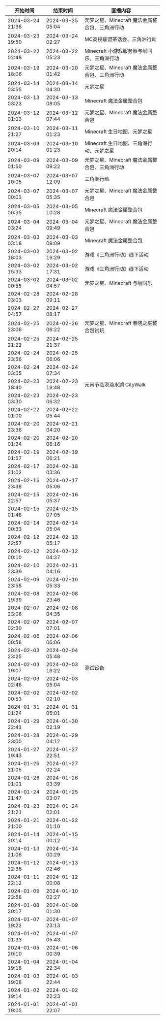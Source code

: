 | 开始时间 | 结束时间 | 直播内容 |
| ---- | ---- | ---- |
| 2024-03-24 21:38 | 2024-03-25 05:04 | 元梦之星、Minecraft 魔法金属整合包、三角洲行动 |
| 2024-03-23 19:50 | 2024-03-24 02:27 | MC高校联盟茶话会、三角洲行动 |
| 2024-03-22 02:48 | 2024-03-22 05:23 | Minecraft 小游戏服务器与岷同乐、三角洲行动 |
| 2024-03-19 18:06 | 2024-03-20 01:42 | 元梦之星、Minecraft 魔法金属整合包、三角洲行动 |
| 2024-03-14 03:55 | 2024-03-14 04:30 | 元梦之星 |
| 2024-03-13 03:23 | 2024-03-13 08:05 | Minecraft 魔法金属整合包 |
| 2024-03-12 01:03 | 2024-03-12 07:44 | 元梦之星、Minecraft 魔法金属整合包 |
| 2024-03-10 21:27 | 2024-03-11 01:23 | Minecraft 生日地图、元梦之星 |
| 2024-03-09 20:14 | 2024-03-10 01:23 | Minecraft 生日地图、三角洲行动、元梦之星 |
| 2024-03-09 01:50 | 2024-03-09 09:22 | 元梦之星、Minecraft 魔法金属整合包、三角洲行动 |
| 2024-03-07 10:05 | 2024-03-07 12:09 | 三角洲行动 |
| 2024-03-07 00:03 | 2024-03-07 05:35 | 元梦之星、Minecraft 魔法金属整合包 |
| 2024-03-05 06:35 | 2024-03-05 10:28 | Minecraft 魔法金属整合包 |
| 2024-03-04 03:24 | 2024-03-04 09:49 | 元梦之星、Minecraft 魔法金属整合包 |
| 2024-03-03 03:18 | 2024-03-03 09:09 | Minecraft 魔法金属整合包 |
| 2024-03-02 18:03 | 2024-03-02 19:29 | 游戏《三角洲行动》线下活动 |
| 2024-03-02 15:33 | 2024-03-02 17:31 | 游戏《三角洲行动》线下活动 |
| 2024-03-02 00:55 | 2024-03-02 04:57 | 元梦之星、Minecraft 与岷同乐 |
| 2024-02-28 03:03 | 2024-02-28 09:11 |  |
| 2024-02-27 04:57 | 2024-02-27 08:17 |  |
| 2024-02-25 23:06 | 2024-02-26 06:22 | 元梦之星、Minecraft 春晓之巫整合包试玩 |
| 2024-02-25 21:22 | 2024-02-25 21:37 |  |
| 2024-02-24 23:56 | 2024-02-25 06:06 |  |
| 2024-02-24 03:05 | 2024-02-24 07:34 |  |
| 2024-02-23 18:40 | 2024-02-23 19:48 | 元宵节临港滴水湖 CityWalk |
| 2024-02-23 03:30 | 2024-02-23 06:32 |  |
| 2024-02-22 01:00 | 2024-02-22 05:44 |  |
| 2024-02-20 23:36 | 2024-02-21 04:20 |  |
| 2024-02-20 01:24 | 2024-02-20 06:16 |  |
| 2024-02-19 01:57 | 2024-02-19 06:21 |  |
| 2024-02-17 21:02 | 2024-02-18 03:36 |  |
| 2024-02-16 23:38 | 2024-02-17 05:06 |  |
| 2024-02-15 22:57 | 2024-02-16 05:37 |  |
| 2024-02-15 01:48 | 2024-02-15 07:05 |  |
| 2024-02-14 00:33 | 2024-02-14 05:04 |  |
| 2024-02-12 22:57 | 2024-02-13 05:17 |  |
| 2024-02-12 00:10 | 2024-02-12 04:37 |  |
| 2024-02-10 23:39 | 2024-02-11 04:16 |  |
| 2024-02-09 23:58 | 2024-02-10 05:33 |  |
| 2024-02-08 19:39 | 2024-02-08 23:46 |  |
| 2024-02-07 23:06 | 2024-02-08 04:35 |  |
| 2024-02-07 02:30 | 2024-02-07 07:01 |  |
| 2024-02-06 00:58 | 2024-02-06 06:06 |  |
| 2024-02-03 23:25 | 2024-02-04 05:48 |  |
| 2024-02-03 19:07 | 2024-02-03 19:22 | 测试设备 |
| 2024-02-03 02:48 | 2024-02-03 05:04 |  |
| 2024-02-02 00:53 | 2024-02-02 02:10 |  |
| 2024-01-31 01:24 | 2024-01-31 05:01 |  |
| 2024-01-29 22:41 | 2024-01-30 02:19 |  |
| 2024-01-28 23:00 | 2024-01-29 04:12 |  |
| 2024-01-27 19:43 | 2024-01-27 22:51 |  |
| 2024-01-26 21:05 | 2024-01-27 02:24 |  |
| 2024-01-26 01:01 | 2024-01-26 03:39 |  |
| 2024-01-24 21:47 | 2024-01-25 03:07 |  |
| 2024-01-23 21:21 | 2024-01-24 02:01 |  |
| 2024-01-21 21:00 | 2024-01-22 01:10 |  |
| 2024-01-14 20:14 | 2024-01-15 00:12 |  |
| 2024-01-13 21:06 | 2024-01-14 00:29 |  |
| 2024-01-12 22:36 | 2024-01-13 02:46 |  |
| 2024-01-11 22:12 | 2024-01-12 00:08 |  |
| 2024-01-09 23:58 | 2024-01-10 02:27 |  |
| 2024-01-08 20:17 | 2024-01-09 01:30 |  |
| 2024-01-07 19:22 | 2024-01-07 23:13 |  |
| 2024-01-07 01:33 | 2024-01-07 05:43 |  |
| 2024-01-05 20:10 | 2024-01-06 00:39 |  |
| 2024-01-04 19:18 | 2024-01-04 22:34 |  |
| 2024-01-03 19:08 | 2024-01-03 22:44 |  |
| 2024-01-02 19:14 | 2024-01-02 22:23 |  |
| 2024-01-01 19:05 | 2024-01-01 22:07 |  |
